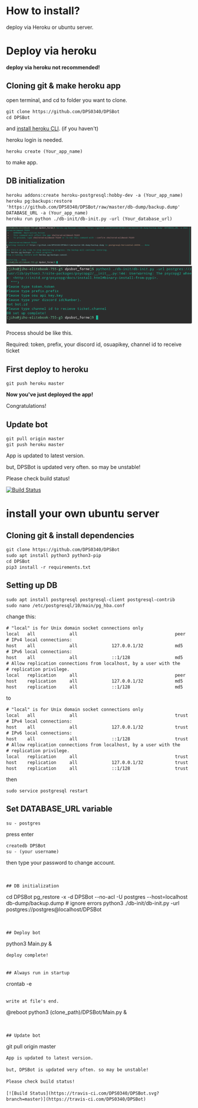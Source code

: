 # How to install?

deploy via Heroku or ubuntu server.

# Deploy via heroku

**deploy via heroku not recommended!**

## Cloning git & make heroku app

open terminal, and cd to folder you want to clone.

```
git clone https://github.com/DPS0340/DPSBot
cd DPSBot
```
and [install heroku CLI](https://devcenter.heroku.com/articles/heroku-cli#download-and-install). (if you haven't)

heroku login is needed.

```
heroku create (Your_app_name)
```
to make app.


## DB initialization


```
heroku addons:create heroku-postgresql:hobby-dev -a (Your_app_name)
heroku pg:backups:restore 'https://github.com/DPS0340/DPSBot/raw/master/db-dump/backup.dump' DATABASE_URL -a (Your_app_name)
heroku run python ./db-init/db-init.py -url (Your_database_url)
```


![db-setup-heroku](https://github.com/DPS0340/DPSBot/blob/gh-pages/Screenshot_20181223_162759.png)
![db-init.py](https://github.com/DPS0340/DPSBot/blob/gh-pages/Screenshot_20181223_162448.png)

Process should be like this.

Required: token, prefix, your discord id, osuapikey, channel id to receive ticket


## First deploy to heroku

```
git push heroku master
```

**Now you've just deployed the app!**

Congratulations!


## Update bot

```
git pull origin master
git push heroku master
```
App is updated to latest version.

but, DPSBot is updated very often. so may be unstable!

Please check build status!

[![Build Status](https://travis-ci.com/DPS0340/DPSBot.svg?branch=master)](https://travis-ci.com/DPS0340/DPSBot) 


# install your own ubuntu server

## Cloning git & install dependencies


```
git clone https://github.com/DPS0340/DPSBot
sudo apt install python3 python3-pip
cd DPSBot
pip3 install -r requirements.txt
```


## Setting up DB

```
sudo apt install postgresql postgresql-client postgresql-contrib
sudo nano /etc/postgresql/10/main/pg_hba.conf
```
change this:
```
# "local" is for Unix domain socket connections only
local   all             all                                     peer
# IPv4 local connections:
host    all             all             127.0.0.1/32            md5
# IPv6 local connections:
host    all             all             ::1/128                 md5
# Allow replication connections from localhost, by a user with the
# replication privilege.
local   replication     all                                     peer
host    replication     all             127.0.0.1/32            md5
host    replication     all             ::1/128                 md5
```
to
```
# "local" is for Unix domain socket connections only
local   all             all                                     trust
# IPv4 local connections:
host    all             all             127.0.0.1/32            trust
# IPv6 local connections:
host    all             all             ::1/128                 trust
# Allow replication connections from localhost, by a user with the
# replication privilege.
local   replication     all                                     trust
host    replication     all             127.0.0.1/32            trust
host    replication     all             ::1/128                 trust
```
then
```
sudo service postgresql restart
```

## Set DATABASE_URL variable

```
su - postgres
```
press enter
```
createdb DPSBot
su - (your username)
```
then type your password to change account.
```


## DB initialization

```
cd DPSBot
pg_restore -x -d DPSBot --no-acl -U postgres --host=localhost db-dump/backup.dump  # ignore errors
python3 ./db-init/db-init.py -url postgres://postgres@localhost/DPSBot
```


## Deploy bot

```
python3 Main.py &
```
deploy complete!


## Always run in startup

```
crontab -e
```

write at file's end.
```
@reboot python3 (clone_path)/DPSBot/Main.py &
```


## Update bot

```
git pull origin master
```
App is updated to latest version.

but, DPSBot is updated very often. so may be unstable!

Please check build status!

[![Build Status](https://travis-ci.com/DPS0340/DPSBot.svg?branch=master)](https://travis-ci.com/DPS0340/DPSBot) 
